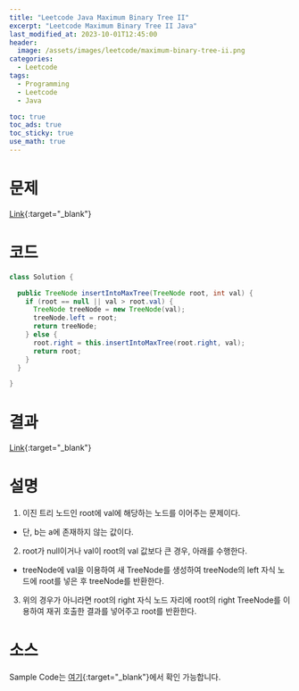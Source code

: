 ```yaml
---
title: "Leetcode Java Maximum Binary Tree II"
excerpt: "Leetcode Maximum Binary Tree II Java"
last_modified_at: 2023-10-01T12:45:00
header:
  image: /assets/images/leetcode/maximum-binary-tree-ii.png
categories:
  - Leetcode
tags:
  - Programming
  - Leetcode
  - Java

toc: true
toc_ads: true
toc_sticky: true
use_math: true
---
```

# 문제
[Link](https://leetcode.com/problems/maximum-binary-tree-ii){:target="_blank"}

# 코드
```java
class Solution {

  public TreeNode insertIntoMaxTree(TreeNode root, int val) {
    if (root == null || val > root.val) {
      TreeNode treeNode = new TreeNode(val);
      treeNode.left = root;
      return treeNode;
    } else {
      root.right = this.insertIntoMaxTree(root.right, val);
      return root;
    }
  }

}
```

# 결과
[Link](https://leetcode.com/problems/maximum-binary-tree-ii/submissions/1063657701/){:target="_blank"}

# 설명
1. 이진 트리 노드인 root에 val에 해당하는 노드를 이어주는 문제이다.
- 단, b는 a에 존재하지 않는 값이다.

2. root가 null이거나 val이 root의 val 값보다 큰 경우, 아래를 수행한다.
- treeNode에 val을 이용하여 새 TreeNode를 생성하여 treeNode의 left 자식 노드에 root를 넣은 후 treeNode를 반환한다.

3. 위의 경우가 아니라면 root의 right 자식 노드 자리에 root의 right TreeNode를 이용하여 재귀 호출한 결과를 넣어주고 root를 반환한다.

# 소스
Sample Code는 [여기](https://github.com/GracefulSoul/leetcode/blob/master/src/main/java/gracefulsoul/problems/MaximumBinaryTreeII.java){:target="_blank"}에서 확인 가능합니다.